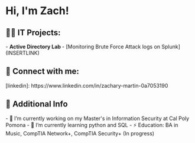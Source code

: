 <h1>Hi, I'm Zach!


<h2>👨‍💻 IT Projects:</h2>
- <b>Active Directory Lab </b>
  - [Monitoring Brute Force Attack logs on Splunk] (INSERTLINK)

<h2> 🤳 Connect with me:</h2>
[linkedin]: https://www.linkedin.com/in/zachary-martin-0a7053190

<h2> 📕 Additional Info</h2>
- 🔭 I’m currently working on my Master's in Information Security at Cal Poly Pomona 
- 🌱 I’m currently learning python and SQL
- ⚡ Education: BA in Music, CompTIA Network+, CompTIA Security+ (In progress)
